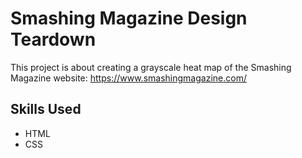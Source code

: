 # Smashing Magazine Design Teardown

This project is about creating a grayscale heat map of the Smashing Magazine website: https://www.smashingmagazine.com/

## Skills Used

* HTML
* CSS